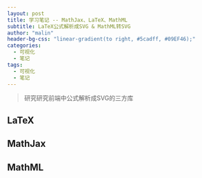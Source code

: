 ```yaml
---
layout: post
title: 学习笔记 -- MathJax、LaTeX、MathML
subtitle: LaTeX公式解析成SVG & MathML转SVG
author: "malin"
header-bg-css: "linear-gradient(to right, #5cadff, #09EF46);"
categories:
  - 可视化
  - 笔记
tags:
  - 可视化
  - 笔记
---
```


> 研究研究前端中公式解析成SVG的三方库

## LaTeX

## MathJax

## MathML
